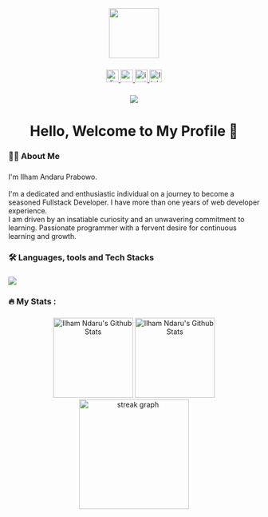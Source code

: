 <div align="center">
  <img height="100" src="https://c4.wallpaperflare.com/wallpaper/888/236/921/mood-rain-redemption-shawshank-wallpaper-preview.jpg"  />
</div>

###

<div align="center">
  <a href="https://discord.com/users/754930311996899389" target="_blank">
    <img src="https://img.shields.io/static/v1?message=Discord&logo=discord&label=&color=7289DA&logoColor=white&labelColor=&style=for-the-badge" height="25" alt="discord logo"  />
  </a>
  <a href="mailto:ilhamprabowo009@gmail.com" target="_blank">
    <img src="https://img.shields.io/static/v1?message=Gmail&logo=gmail&label=&color=c71610&logoColor=white&labelColor=&style=for-the-badge" height="25" alt="gmail logo"  />
  </a>
  <a href="https://www.instagram.com/outsidemywall/" target="_blank">
    <img src="https://img.shields.io/static/v1?message=Instagram&logo=instagram&label=&color=E4405F&logoColor=white&labelColor=&style=for-the-badge" height="25" alt="instagram logo"  />
  </a>
<!--   <a href="" target="_blank">
    <img src="https://img.shields.io/static/v1?message=My%20Profile&logo=dribbble&label=&color=072344&logoColor=white&labelColor=&style=for-the-badge" height="25" alt="dribbble logo"  />
  </a> -->
  <a href="https://www.linkedin.com/in/ilham-andaru-prabowo-63b4ba1a6/" target="_blank">
    <img src="https://img.shields.io/static/v1?message=LinkedIn&logo=linkedin&label=&color=0077B5&logoColor=white&labelColor=&style=for-the-badge" height="25" alt="linkedin logo"  />
  </a>
</div>

###

<div align="center">
  <img src="https://visitor-badge.laobi.icu/badge?page_id=iammburg.iammburg&"  />
</div>

###

<h1 align="center">Hello, Welcome to My Profile 👋</h1>

###

<h3 align="left">👩‍💻  About Me</h3>

###

<p align="left">I'm Ilham Andaru Prabowo.<br><br> I'm a dedicated and enthusiastic individual on a journey to become a seasoned Fullstack Developer. I have more than one years of web developer experience. <br> I am driven by an insatiable curiosity and an unwavering commitment to learning. Passionate programmer with a fervent desire for continuous learning and growth.</p>

###

<h3 align="left">🛠 Languages, tools and Tech Stacks</h3>

###

<div align="left">
  <a href="https://skillicons.dev">
    <img src="https://skillicons.dev/icons?i=html,css,js,nodejs,npm,bootstrap,tailwind,php,laravel,mysql,postgres,prisma,react,remix,vue,nuxtjs,express,ubuntu,nginx,vscode,git,github,vite,postman,docker,python,flask,dart,flutter,figma&perline=14" />
  </a>
</div>

###

<h3 align="left">🔥   My Stats :</h3>

###

<div align="center">
          <img
    height="160"
    alt="Ilham Ndaru's Github Stats"
    src="https://github-readme-stats.vercel.app/api?username=iammburg&show_icons=true&theme=tokyonight&count_private=true"
  />
  <img
    alt="Ilham Ndaru's Github Stats"
    height="160"
    src="https://github-readme-stats.vercel.app/api/top-langs/?username=iammburg&layout=compact&theme=tokyonight"
  />
  <img src="https://streak-stats.demolab.com?user=iammburg&locale=en&mode=weekly&theme=dracula&hide_border=false&border_radius=5&order=3" height="220" alt="streak graph"  />
</div>

###
